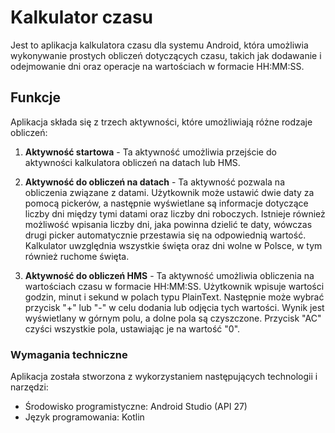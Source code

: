 # Kalkulator czasu

Jest to aplikacja kalkulatora czasu dla systemu Android, która umożliwia wykonywanie prostych obliczeń dotyczących czasu, takich jak dodawanie i odejmowanie dni oraz operacje na wartościach w formacie HH:MM:SS.

## Funkcje

Aplikacja składa się z trzech aktywności, które umożliwiają różne rodzaje obliczeń:

1. **Aktywność startowa** - Ta aktywność umożliwia przejście do aktywności kalkulatora obliczeń na datach lub HMS.

2. **Aktywność do obliczeń na datach** - Ta aktywność pozwala na obliczenia związane z datami. Użytkownik może ustawić dwie daty za pomocą pickerów, a następnie wyświetlane są informacje dotyczące liczby dni między tymi datami oraz liczby dni roboczych. Istnieje również możliwość wpisania liczby dni, jaka powinna dzielić te daty, wówczas drugi picker automatycznie przestawia się na odpowiednią wartość. Kalkulator uwzględnia wszystkie święta oraz dni wolne w Polsce, w tym również ruchome święta.

3. **Aktywność do obliczeń HMS** - Ta aktywność umożliwia obliczenia na wartościach czasu w formacie HH:MM:SS. Użytkownik wpisuje wartości godzin, minut i sekund w polach typu PlainText. Następnie może wybrać przycisk "+" lub "-" w celu dodania lub odjęcia tych wartości. Wynik jest wyświetlany w górnym polu, a dolne pola są czyszczone. Przycisk "AC" czyści wszystkie pola, ustawiając je na wartość "0".

### Wymagania techniczne

Aplikacja została stworzona z wykorzystaniem następujących technologii i narzędzi:

- Środowisko programistyczne: Android Studio (API 27)
- Język programowania: Kotlin
